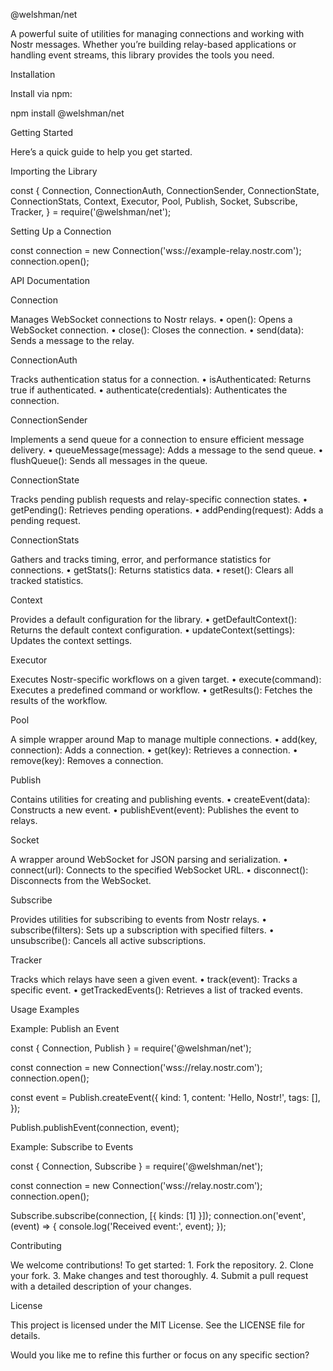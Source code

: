 @welshman/net 

A powerful suite of utilities for managing connections and working with Nostr messages. Whether you’re building relay-based applications or handling event streams, this library provides the tools you need.

Installation

Install via npm:

npm install @welshman/net

Getting Started

Here’s a quick guide to help you get started.

Importing the Library

const {
  Connection,
  ConnectionAuth,
  ConnectionSender,
  ConnectionState,
  ConnectionStats,
  Context,
  Executor,
  Pool,
  Publish,
  Socket,
  Subscribe,
  Tracker,
} = require('@welshman/net');

Setting Up a Connection

const connection = new Connection('wss://example-relay.nostr.com');
connection.open();

API Documentation

Connection

Manages WebSocket connections to Nostr relays.
	•	open(): Opens a WebSocket connection.
	•	close(): Closes the connection.
	•	send(data): Sends a message to the relay.

ConnectionAuth

Tracks authentication status for a connection.
	•	isAuthenticated: Returns true if authenticated.
	•	authenticate(credentials): Authenticates the connection.

ConnectionSender

Implements a send queue for a connection to ensure efficient message delivery.
	•	queueMessage(message): Adds a message to the send queue.
	•	flushQueue(): Sends all messages in the queue.

ConnectionState

Tracks pending publish requests and relay-specific connection states.
	•	getPending(): Retrieves pending operations.
	•	addPending(request): Adds a pending request.

ConnectionStats

Gathers and tracks timing, error, and performance statistics for connections.
	•	getStats(): Returns statistics data.
	•	reset(): Clears all tracked statistics.

Context

Provides a default configuration for the library.
	•	getDefaultContext(): Returns the default context configuration.
	•	updateContext(settings): Updates the context settings.

Executor

Executes Nostr-specific workflows on a given target.
	•	execute(command): Executes a predefined command or workflow.
	•	getResults(): Fetches the results of the workflow.

Pool

A simple wrapper around Map to manage multiple connections.
	•	add(key, connection): Adds a connection.
	•	get(key): Retrieves a connection.
	•	remove(key): Removes a connection.

Publish

Contains utilities for creating and publishing events.
	•	createEvent(data): Constructs a new event.
	•	publishEvent(event): Publishes the event to relays.

Socket

A wrapper around WebSocket for JSON parsing and serialization.
	•	connect(url): Connects to the specified WebSocket URL.
	•	disconnect(): Disconnects from the WebSocket.

Subscribe

Provides utilities for subscribing to events from Nostr relays.
	•	subscribe(filters): Sets up a subscription with specified filters.
	•	unsubscribe(): Cancels all active subscriptions.

Tracker

Tracks which relays have seen a given event.
	•	track(event): Tracks a specific event.
	•	getTrackedEvents(): Retrieves a list of tracked events.

Usage Examples

Example: Publish an Event

const { Connection, Publish } = require('@welshman/net');

const connection = new Connection('wss://relay.nostr.com');
connection.open();

const event = Publish.createEvent({
  kind: 1,
  content: 'Hello, Nostr!',
  tags: [],
});

Publish.publishEvent(connection, event);

Example: Subscribe to Events

const { Connection, Subscribe } = require('@welshman/net');

const connection = new Connection('wss://relay.nostr.com');
connection.open();

Subscribe.subscribe(connection, [{ kinds: [1] }]);
connection.on('event', (event) => {
  console.log('Received event:', event);
});

Contributing

We welcome contributions! To get started:
	1.	Fork the repository.
	2.	Clone your fork.
	3.	Make changes and test thoroughly.
	4.	Submit a pull request with a detailed description of your changes.

License

This project is licensed under the MIT License. See the LICENSE file for details.

Would you like me to refine this further or focus on any specific section?
